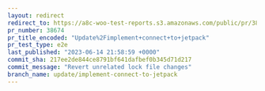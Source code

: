```yaml
---
layout: redirect
redirect_to: https://a8c-woo-test-reports.s3.amazonaws.com/public/pr/38674/e2e/index.html
pr_number: 38674
pr_title_encoded: "Update%2Fimplement+connect+to+jetpack"
pr_test_type: e2e
last_published: "2023-06-14 21:58:59 +0000"
commit_sha: 217ee2de844ce8791bf641dafbef0b345d71d217
commit_message: "Revert unrelated lock file changes"
branch_name: update/implement-connect-to-jetpack
---
```

